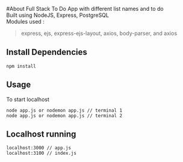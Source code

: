 #About
Full Stack To Do App with different list names and to do <br />
Built using NodeJS, Express, PostgreSQL <br />
Modules used : <br />
> express, ejs, express-ejs-layout, axios, body-parser, and axios
## Install Dependencies
```
npm install
```
## Usage
To start localhost
```
node app.js or nodemon app.js // terminal 1
node app.js or nodemon app.js // terminal 2
```
## Localhost running
```
localhost:3000 // app.js
localhost:3100 // index.js
```